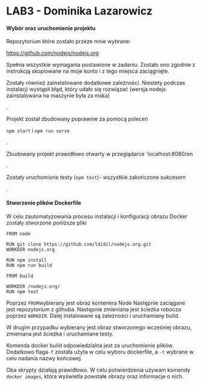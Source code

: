 # LAB3 - Dominika Lazarowicz

#### **Wybór oraz uruchomienie projektu**

Repozytorium które zostało przeze mnie wybrane:

https://github.com/nodejs/nodejs.org 

Spełnia wszystkie wymagania postawione w zadaniu. Zostało ono zgodnie z instrukcją skopiowane na moje konto i z tego miejsca zaciągnięte.

Zostały również zainstalowane dodatkowe zależności. Niestety podczas instalacji wystąpił błąd, który udało się rozwiązać (wersja nodejs zainstalowana na maszynie była za niska)

.

Projekt został zbudowany poprawnie za pomocą poleceń

 `npm start`  i  `npm run serve`

.

Zbudowany projekt prawidłowo otwarty w przeglądarce `localhost:8080/en

.

Zostały uruchomione testy (`npm test`)- wszystkie zakończone sukcesem

.

#### **Stworzenie plików Dockerfile**

W celu zautomatyzowania procesu instalacji i konfiguracji obrazu Docker zostały stworzone poniższe pliki

```
FROM node

RUN git clone https://github.com/ldidil/nodejs.org.git
WORKDIR nodejs.org

RUN npm install
RUN npm run build
```

```
FROM build

WORKDIR /nodejs.org/
RUN npm test
```



Poprzez `FROM`wybierany jest obraz kontenera Node Następnie zaciągane jest repozytorium z githuba. Następnie zmieniana jest ścieżka robocza poprzez `WORKDIR`. Dalej instalowane są zależności i uruchamiany build.

W drugim przypadku wybierany jest obraz stworzonego wcześniej obrazu, zmieniana jest ścieżka i uruchamiane testy.



Komenda docker build odpowiedzialna jest za uruchomienie plików. Dodatkowo flaga`-f` została użyta w celu wyboru dockerfile, a `-t` wybrane w celu nadania nazwy końcowej. 



Oba skrypty działają prawidłowo. W celu potwierdzenia używam komendy `docker images`, która wyświetla powstałe obrazy oraz informacje o nich.